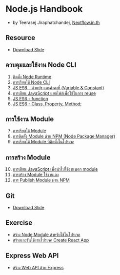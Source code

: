 
# Node.js Handbook

- by Teerasej Jiraphatchandej, [Nextflow.in.th](https://www.nextflow.in.th)

## Resource

- [Download Slide](https://www.dropbox.com/s/6hdh86df0izuen3/Node%20JS%20for%20beginner.pdf?dl=0)

## ควบคุมและใช้งาน Node CLI

1. [ติดตั้ง Node Runtime](/install-nodejs.md) 
2. [การเรียกใช้ Node CLI](/node-cli.md)
3. [JS ES6 - ตัวแปร และค่าคงที่ (Variable & Constant)](/js-es6-var-const.md)
4. [การเขียน JavaScript แยกไฟล์เพื่อใช้ในการ reuse](/create-node-module-export.md)
5. [JS ES6 - function](/js-es6-function.md)
6. [JS ES6 - Class, Property, Method](/js-es6-class.md);

## การใช้งาน Module 

7. [การเรียกใช้ Module](/node-module.md) 
8. [การติดตั้ง Module ด้วย NPM (Node Package Manager)](/node-module-npm.md)
9. [การเรียกใช้ Module ที่ติดตั้งในโปรเจค](/node-module-npm-using.md)

## การสร้าง Module 

10. [การเขียน JavaScript เพื่อนำไปใช้งานนอก module](/create-node-module-export.md)
11. [การสร้าง Module ใช้งานเอง](/create-node-module.md)
12. [การ Publish Module ผ่าน NPM](/create-node-module-publish.md)

## Git 

- [Download Slide](https://www.dropbox.com/s/qkts9an2mnetj80/Git%20for%20Beginner.pdf?dl=0)


## Exercise 

- [สร้าง Node Module สำหรับใช้ในโปรเจค](/exercise/create-data-module.md)
- [สร้างและรันใช้งานโปรเจค Create React App](/react-create-app.md)

## Express Web API

- [สร้าง Web API ด้วย Express](express-web-api/readme.md)


